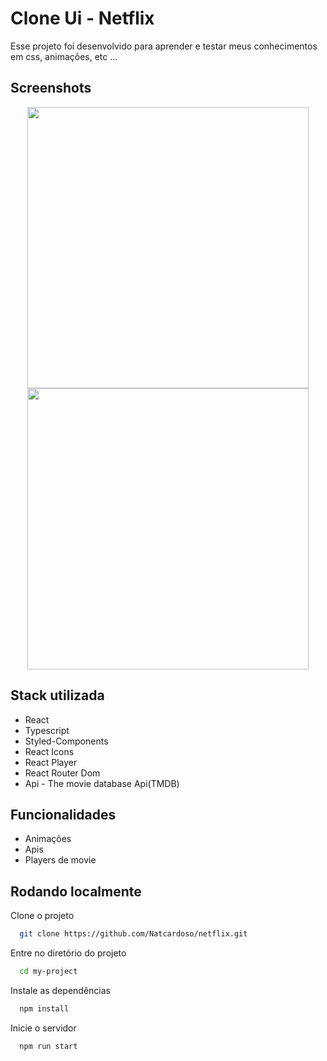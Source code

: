 
# Clone Ui - Netflix

Esse projeto foi desenvolvido para aprender e testar meus conhecimentos em css, animações, etc ...


## Screenshots

<div align="center">
  <img width="450px" src=""/>
  <img width="450px" src=""/>
</div>


## Stack utilizada

- React
- Typescript
- Styled-Components
- React Icons
- React Player
- React Router Dom
- Api - The movie database Api(TMDB)


## Funcionalidades

- Animações
- Apis
- Players de movie


## Rodando localmente

Clone o projeto

```bash
  git clone https://github.com/Natcardoso/netflix.git
```

Entre no diretório do projeto

```bash
  cd my-project
```

Instale as dependências

```bash
  npm install
```

Inicie o servidor

```bash
  npm run start
```

